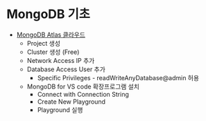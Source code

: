 # MongoDB 기초

- [MongoDB Atlas 클라우드](https://www.mongodb.com/)
  - Project 생성
  - Cluster 생성 (Free)
  - Network Access IP 추가
  - Database Access User 추가
    - Specific Privileges - readWriteAnyDatabase@admin 허용
  - MongoDB for VS code 확장프로그램 설치
    - Connect with Connection String
    - Create New Playground
    - Playground 실행
